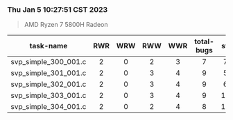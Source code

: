 ### Thu Jan  5 10:27:51 CST 2023
> AMD   Ryzen   7   5800H Radeon

| task-name | RWR | WRW | RWW | WWR | total-bugs| state | total time(ms) |
| :---: | :---: | :---: | :---: | :---: | :---: | :---: | :---: | 
| svp_simple_300_001.c | 2 | 0 | 2 | 3 | 7 | 755 | 223 |
| svp_simple_301_001.c | 2 | 0 | 3 | 4 | 9 | 558 | 189 |
| svp_simple_302_001.c | 2 | 0 | 3 | 4 | 9 | 680 | 207 |
| svp_simple_303_001.c | 2 | 0 | 3 | 4 | 9 | 1137 | 260 |
| svp_simple_304_001.c | 2 | 0 | 2 | 4 | 8 | 1199 | 264 |
